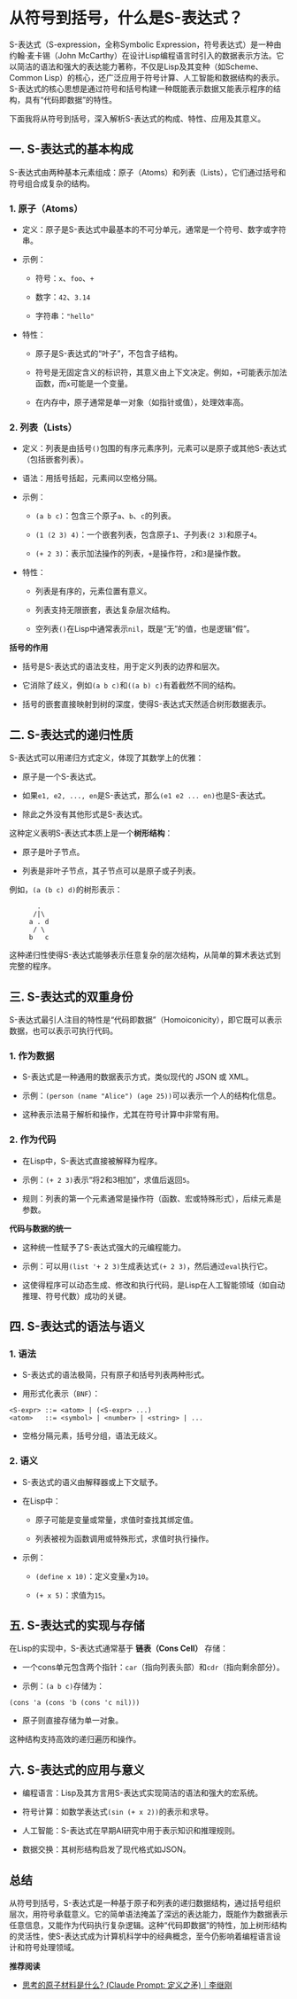 # 从符号到括号，什么是S-表达式？


S-表达式（S-expression，全称Symbolic Expression，符号表达式）是一种由约翰·麦卡锡（John McCarthy）在设计Lisp编程语言时引入的数据表示方法。它以简洁的语法和强大的表达能力著称，不仅是Lisp及其变种（如Scheme、Common Lisp）的核心，还广泛应用于符号计算、人工智能和数据结构的表示。S-表达式的核心思想是通过符号和括号构建一种既能表示数据又能表示程序的结构，具有“代码即数据”的特性。

下面我将从符号到括号，深入解析S-表达式的构成、特性、应用及其意义。

## 一. S-表达式的基本构成

S-表达式由两种基本元素组成：原子（Atoms）和列表（Lists），它们通过括号和符号组合成复杂的结构。

### 1. 原子（Atoms）

- 定义：原子是S-表达式中最基本的不可分单元，通常是一个符号、数字或字符串。

- 示例：

  - 符号：`x`、`foo`、`+`

  - 数字：`42`、`3.14`

  - 字符串：`"hello"`

- 特性：

  - 原子是S-表达式的“叶子”，不包含子结构。

  - 符号是无固定含义的标识符，其意义由上下文决定。例如，`+`可能表示加法函数，而`x`可能是一个变量。

  - 在内存中，原子通常是单一对象（如指针或值），处理效率高。

### 2. 列表（Lists）

- 定义：列表是由括号`()`包围的有序元素序列，元素可以是原子或其他S-表达式（包括嵌套列表）。

- 语法：用括号括起，元素间以空格分隔。

- 示例：

  - `(a b c)`：包含三个原子`a`、`b`、`c`的列表。

  - `(1 (2 3) 4)`：一个嵌套列表，包含原子`1`、子列表`(2 3)`和原子`4`。

  - `(+ 2 3)`：表示加法操作的列表，`+`是操作符，`2`和`3`是操作数。

- 特性：

  - 列表是有序的，元素位置有意义。

  - 列表支持无限嵌套，表达复杂层次结构。

  - 空列表`()`在Lisp中通常表示`nil`，既是“无”的值，也是逻辑“假”。

**括号的作用**

  - 括号是S-表达式的语法支柱，用于定义列表的边界和层次。

  - 它消除了歧义，例如`(a b c)`和`((a b) c)`有着截然不同的结构。

  - 括号的嵌套直接映射到树的深度，使得S-表达式天然适合树形数据表示。

## 二. S-表达式的递归性质

S-表达式可以用递归方式定义，体现了其数学上的优雅：

- 原子是一个S-表达式。

- 如果`e1, e2, ..., en`是S-表达式，那么`(e1 e2 ... en)`也是S-表达式。

- 除此之外没有其他形式是S-表达式。

这种定义表明S-表达式本质上是一个**树形结构**：

- 原子是叶子节点。

- 列表是非叶子节点，其子节点可以是原子或子列表。

例如，`(a (b c) d)`的树形表示：

```
       .
      /|\
     a . d
      / \
     b   c
```

这种递归性使得S-表达式能够表示任意复杂的层次结构，从简单的算术表达式到完整的程序。

## 三. S-表达式的双重身份

S-表达式最引人注目的特性是“代码即数据”（Homoiconicity），即它既可以表示数据，也可以表示可执行代码。

### 1. 作为数据

- S-表达式是一种通用的数据表示方式，类似现代的 JSON 或 XML。

- 示例：`(person (name "Alice") (age 25))`可以表示一个人的结构化信息。

- 这种表示法易于解析和操作，尤其在符号计算中非常有用。

### 2. 作为代码

- 在Lisp中，S-表达式直接被解释为程序。

- 示例：`(+ 2 3)`表示“将2和3相加”，求值后返回`5`。

- 规则：列表的第一个元素通常是操作符（函数、宏或特殊形式），后续元素是参数。

**代码与数据的统一**

- 这种统一性赋予了S-表达式强大的元编程能力。

- 示例：可以用`(list '+ 2 3)`生成表达式`(+ 2 3)`，然后通过`eval`执行它。

- 这使得程序可以动态生成、修改和执行代码，是Lisp在人工智能领域（如自动推理、符号代数）成功的关键。

## 四. S-表达式的语法与语义

### 1. 语法

- S-表达式的语法极简，只有原子和括号列表两种形式。

- 用形式化表示（`BNF`）：

```
<S-expr> ::= <atom> | (<S-expr> ...)
<atom>   ::= <symbol> | <number> | <string> | ...
```

- 空格分隔元素，括号分组，语法无歧义。

### 2. 语义

- S-表达式的语义由解释器或上下文赋予。

- 在Lisp中：

  - 原子可能是变量或常量，求值时查找其绑定值。

  - 列表被视为函数调用或特殊形式，求值时执行操作。

- 示例：

  - `(define x 10)`：定义变量`x`为`10`。

  - `(+ x 5)`：求值为`15`。

## 五. S-表达式的实现与存储

在Lisp的实现中，S-表达式通常基于 **链表（Cons Cell）** 存储：

- 一个cons单元包含两个指针：`car`（指向列表头部）和`cdr`（指向剩余部分）。

- 示例：`(a b c)`存储为：

```
(cons 'a (cons 'b (cons 'c nil)))
```

- 原子则直接存储为单一对象。

这种结构支持高效的递归遍历和操作。

## 六. S-表达式的应用与意义

- 编程语言：Lisp及其方言用S-表达式实现简洁的语法和强大的宏系统。

- 符号计算：如数学表达式`(sin (+ x 2))`的表示和求导。

- 人工智能：S-表达式在早期AI研究中用于表示知识和推理规则。

- 数据交换：其树形结构启发了现代格式如JSON。

## 总结

从符号到括号，S-表达式是一种基于原子和列表的递归数据结构，通过括号组织层次，用符号承载意义。它的简单语法掩盖了深远的表达能力，既能作为数据表示任意信息，又能作为代码执行复杂逻辑。这种“代码即数据”的特性，加上树形结构的灵活性，使S-表达式成为计算机科学中的经典概念，至今仍影响着编程语言设计和符号处理领域。

**推荐阅读**

- [思考的原子材料是什么? (Claude Prompt: 定义之矛)｜李继刚](https://x.com/lijigang_com/status/1899764564713246782)
